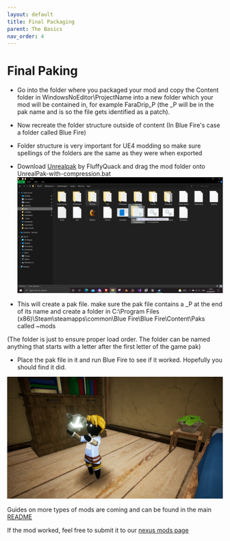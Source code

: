 ```yaml
---
layout: default
title: Final Packaging
parent: The Basics
nav_order: 4
---
```


# Final Paking

- Go into the folder where you packaged your mod and copy the Content folder in WindowsNoEditor\\ProjectName into a new folder which your mod will be contained in, for example FaraDrip_P (the _P will be in the pak name and is so the file gets identified as a patch).
- Now recreate the folder structure outside of content (In Blue Fire's case a folder called Blue Fire)
- Folder structure is very important for UE4 modding so make sure spellings of the folders are the same as they were when exported
- Download [Unrealpak](https://github.com/bananaturtlesandwich/Blue-Fire-Modding-Guide/blob/main/Tools/UnrealPak.zip) by FluffyQuack and drag the mod folder onto UnrealPak-with-compression.bat
![](Images/Pak.png)

- This will create a pak file. make sure the pak file contains a _P at the end of its name and create a folder in C:\Program Files (x86)\Steam\steamapps\common\Blue Fire\Blue Fire\Content\Paks called ~mods

(The folder is just to ensure proper load order. The folder can be named anything that starts with a letter after the first letter of the game pak) 
- Place the pak file in it and run Blue Fire to see if it worked. Hopefully you should find it did.

![](Images/drip.png)

Guides on more types of mods are coming and can be found in the main [README](./README.md)

If the mod worked, feel free to submit it to our [nexus mods page](https://www.nexusmods.com/bluefire/mods/) 
